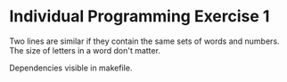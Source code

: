 # Individual Programming Exercise 1

Two lines are similar if they contain the same sets of words and numbers. The size of letters in a word don't matter.

Dependencies visible in makefile.
